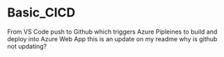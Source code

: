 # Basic_CICD

From VS Code push to Github which triggers Azure Pipleines to build and deploy into Azure Web App
this is an update on my readme
why is github not updating? 